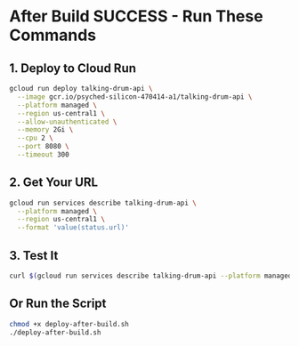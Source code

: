 # After Build SUCCESS - Run These Commands

## 1. Deploy to Cloud Run
```bash
gcloud run deploy talking-drum-api \
  --image gcr.io/psyched-silicon-470414-a1/talking-drum-api \
  --platform managed \
  --region us-central1 \
  --allow-unauthenticated \
  --memory 2Gi \
  --cpu 2 \
  --port 8080 \
  --timeout 300
```

## 2. Get Your URL
```bash
gcloud run services describe talking-drum-api \
  --platform managed \
  --region us-central1 \
  --format 'value(status.url)'
```

## 3. Test It
```bash
curl $(gcloud run services describe talking-drum-api --platform managed --region us-central1 --format 'value(status.url)')/health
```

## Or Run the Script
```bash
chmod +x deploy-after-build.sh
./deploy-after-build.sh
```
